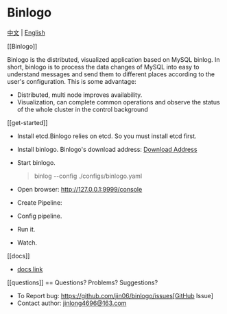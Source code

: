 Binlogo
=====================================
[中文](README_zh.md) | [English](README.md)

[[Binlogo]]

Binlogo is the distributed, visualized application based on MySQL binlog.
In short, binlogo is to process the data changes of MySQL into easy to
understand messages and send them to different places according to
the user's configuration. This is some advantage:

* Distributed, multi node improves availability.
* Visualization, can complete common operations and
  observe the status of the whole cluster in the control background

[[get-started]]

* Install etcd.Binlogo relies on etcd. So you must install etcd first.

* Install binlogo. Binlogo's download address: [Download Address]()

* Start binlogo. 
  > binlog --config ./configs/binlogo.yaml 

* Open browser: http://127.0.0.1:9999/console

* Create Pipeline: 

* Config pipeline.

* Run it.

* Watch.

[[docs]]

* [docs link](https://github.com/jin06/binlogo/wiki)

[[questions]]
== Questions? Problems? Suggestions?
* To Report bug: https://github.com/jin06/binlogo/issues[GitHub Issue]
* Contact author: jinlong4696@163.com
